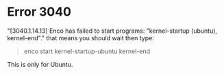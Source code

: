 # Error 3040
"[3040.1.14.13] Enco has failed to start programs: "kernel-startup (ubuntu), kernel-end"." that means you should wait then type:
> enco start kernel-startup-ubuntu kernel-end

This is only for Ubuntu.